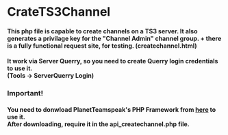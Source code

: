 # CrateTS3Channel

<h4>This php file is capable to create channels on a TS3 server. It also generates a privilage key for the "Channel Admin" channel group. + there is a fully functional request site, for testing. (createchannel.html)</h4>

<h4>It work via Server Querry, so you need to create Querry login credentials to use it.<br>(Tools -> ServerQuerry Login)

<h3>Important!</h3>
<h4>
You need to donwload PlanetTeamspeak's PHP Framework  from <a href="https://www.planetteamspeak.com/downloads/">here</a> to use it.<br> After downloading, require it in the api_createchannel.php file.
</h4>
